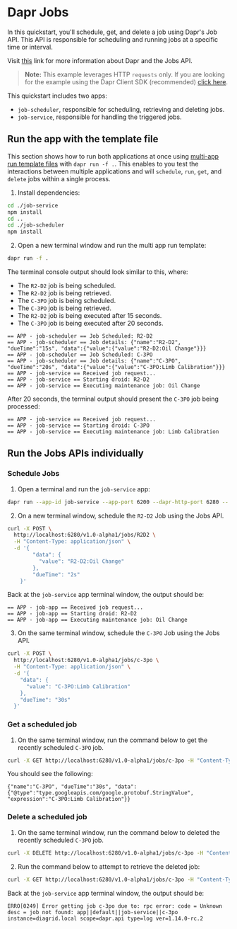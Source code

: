 # Dapr Jobs

In this quickstart, you'll schedule, get, and delete a job using Dapr's Job API. This API is responsible for scheduling and running jobs at a specific time or interval.

Visit [this](https://v1-14.docs.dapr.io/developing-applications/building-blocks/jobs/) link for more information about Dapr and the Jobs API.

> **Note:** This example leverages HTTP `requests` only. If you are looking for the example using the Dapr Client SDK (recommended) [click here](../sdk/).

This quickstart includes two apps:

- `job-scheduler`, responsible for scheduling, retrieving and deleting jobs.
- `job-service`, responsible for handling the triggered jobs.

## Run the app with the template file

This section shows how to run both applications at once using [multi-app run template files](https://docs.dapr.io/developing-applications/local-development/multi-app-dapr-run/multi-app-overview/) with `dapr run -f .`. This enables to you test the interactions between multiple applications and will `schedule`, `run`, `get`, and `delete` jobs within a single process.

1. Install dependencies:

<!-- STEP
name: Install Node dependencies
-->

```bash
cd ./job-service
npm install
cd ..
cd ./job-scheduler
npm install
```

<!-- END_STEP -->

2. Open a new terminal window and run the multi app run template:

<!-- STEP
name: Run multi app run template
expected_stdout_lines:
  - '== APP - job-scheduler == Job Scheduled: R2-D2'
  - '== APP - job-scheduler == Job Scheduled: C-3PO'
  - '== APP - job-service == Received job request...'
  - '== APP - job-service == Starting droid: R2-D2'
  - '== APP - job-service == Executing maintenance job: Oil Change'
  - '== APP - job-service == Received job request...'
  - '== APP - job-service == Starting droid: C-3PO'
  - '== APP - job-service == Executing maintenance job: Limb Calibration'
expected_stderr_lines:
output_match_mode: substring
match_order: none
background: false
sleep: 60
timeout_seconds: 120
-->

```bash
dapr run -f .
```

The terminal console output should look similar to this, where:

- The `R2-D2` job is being scheduled.
- The `R2-D2` job is being retrieved.
- The `C-3PO` job is being scheduled.
- The `C-3PO` job is being retrieved.
- The `R2-D2` job is being executed after 15 seconds.
- The `C-3PO` job is being executed after 20 seconds.

```text
== APP - job-scheduler == Job Scheduled: R2-D2
== APP - job-scheduler == Job details: {"name":"R2-D2", "dueTime":"15s", "data":{"value":{"value":"R2-D2:Oil Change"}}}
== APP - job-scheduler == Job Scheduled: C-3PO
== APP - job-scheduler == Job details: {"name":"C-3PO", "dueTime":"20s", "data":{"value":{"value":"C-3PO:Limb Calibration"}}}
== APP - job-service == Received job request...
== APP - job-service == Starting droid: R2-D2
== APP - job-service == Executing maintenance job: Oil Change
```

After 20 seconds, the terminal output should present the `C-3PO` job being processed:

```text
== APP - job-service == Received job request...
== APP - job-service == Starting droid: C-3PO
== APP - job-service == Executing maintenance job: Limb Calibration
```

<!-- END_STEP -->

## Run the Jobs APIs individually

### Schedule Jobs

1. Open a terminal and run the `job-service` app:

```bash
dapr run --app-id job-service --app-port 6200 --dapr-http-port 6280 -- go run .
```

2. On a new terminal window, schedule the `R2-D2` Job using the Jobs API.

```bash
curl -X POST \
  http://localhost:6280/v1.0-alpha1/jobs/R2D2 \
  -H "Content-Type: application/json" \
  -d '{
        "data": {
          "value": "R2-D2:Oil Change"
        },
        "dueTime": "2s"
    }'
```

Back at the `job-service` app terminal window, the output should be:

```text
== APP - job-app == Received job request...
== APP - job-app == Starting droid: R2-D2
== APP - job-app == Executing maintenance job: Oil Change
```

3. On the same terminal window, schedule the `C-3PO` Job using the Jobs API.

```bash
curl -X POST \
  http://localhost:6280/v1.0-alpha1/jobs/c-3po \
  -H "Content-Type: application/json" \
  -d '{
    "data": {
      "value": "C-3PO:Limb Calibration"
    },
    "dueTime": "30s"
  }'
```

### Get a scheduled job

1. On the same terminal window, run the command below to get the recently scheduled `C-3PO` job.

```bash
curl -X GET http://localhost:6280/v1.0-alpha1/jobs/c-3po -H "Content-Type: application/json"
```

You should see the following:

```text
{"name":"C-3PO", "dueTime":"30s", "data":{"@type":"type.googleapis.com/google.protobuf.StringValue", "expression":"C-3PO:Limb Calibration"}}
```

### Delete a scheduled job

1. On the same terminal window, run the command below to deleted the recently scheduled `C-3PO` job.

```bash
curl -X DELETE http://localhost:6280/v1.0-alpha1/jobs/c-3po -H "Content-Type: application/json"
```

2. Run the command below to attempt to retrieve the deleted job:

```bash
curl -X GET http://localhost:6280/v1.0-alpha1/jobs/c-3po -H "Content-Type: application/json"
```

Back at the `job-service` app terminal window, the output should be:

```text
ERRO[0249] Error getting job c-3po due to: rpc error: code = Unknown desc = job not found: app||default||job-service||c-3po  instance=diagrid.local scope=dapr.api type=log ver=1.14.0-rc.2
```
